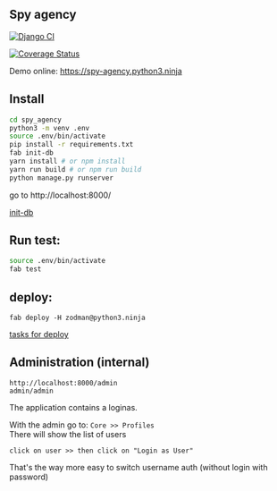 ## Spy agency

[![Django
CI](https://github.com/zodman/spy_agency/actions/workflows/django.yml/badge.svg)](https://github.com/zodman/spy_agency/actions/workflows/django.yml)


[![Coverage
Status](https://coveralls.io/repos/github/zodman/spy_agency/badge.svg?branch=master)](https://coveralls.io/github/zodman/spy_agency?branch=master)


Demo online: https://spy-agency.python3.ninja


## Install

```bash
cd spy_agency
python3 -m venv .env
source .env/bin/activate
pip install -r requirements.txt
fab init-db
yarn install # or npm install
yarn run build # or npm run build
python manage.py runserver
```
go to http://localhost:8000/

[init-db](https://github.com/zodman/spy_agency/blob/master/populate.py)

## Run test:

```bash
source .env/bin/activate
fab test
```

## deploy:
```
fab deploy -H zodman@python3.ninja

```
[tasks for deploy](https://github.com/zodman/spy_agency/blob/master/fabfile.py)

## Administration (internal)

    http://localhost:8000/admin
    admin/admin

The application contains a loginas.

With the admin go to: `Core >> Profiles`  
There will show the list of users  

    click on user >> then click on "Login as User"

That's the way more easy to switch username auth (without login with password)

